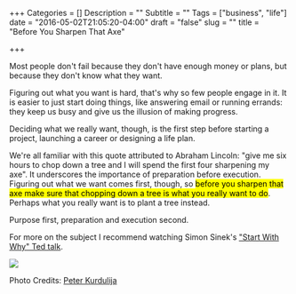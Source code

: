 +++
Categories = []
Description = ""
Subtitle = ""
Tags = ["business", "life"]
date = "2016-05-02T21:05:20-04:00"
draft = "false"
slug = ""
title = "Before You Sharpen That Axe"

+++

Most people don't fail because they don't have enough money or plans, but because they don't know what they want. 

Figuring out what you want is hard, that's why so few people engage in it. It is easier to just start doing things, like answering email or running errands: they keep us busy and give us the illusion of making progress.

Deciding what we really want, though, is the first step before starting a project, launching a career or designing a life plan.

We're all familiar with this quote attributed to Abraham Lincoln: "give me six hours to chop down a tree and I will spend the first four sharpening my axe". It underscores the importance of preparation before execution. Figuring out what we want comes first, though, so <mark>before you sharpen that axe make sure that chopping down a tree is what you really want to do</mark>. Perhaps what you really want is to plant a tree instead. 

Purpose first, preparation and execution second. 

For more on the subject I recommend watching Simon Sinek's ["Start With Why" Ted talk](https://www.ted.com/talks/simon_sinek_how_great_leaders_inspire_action?language=en).

<img src="/images/tree.jpg">

Photo Credits: [Peter Kurdulija](https://www.flickr.com/photos/peter_from_wellington/15701759174/)